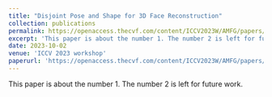 ```yaml
---
title: "Disjoint Pose and Shape for 3D Face Reconstruction"
collection: publications
permalink: https://openaccess.thecvf.com/content/ICCV2023W/AMFG/papers/Kumar_Disjoint_Pose_and_Shape_for_3D_Face_Reconstruction_ICCVW_2023_paper.pdf
excerpt: 'This paper is about the number 1. The number 2 is left for future work.'
date: 2023-10-02
venue: 'ICCV 2023 workshop'
paperurl: 'https://openaccess.thecvf.com/content/ICCV2023W/AMFG/papers/Kumar_Disjoint_Pose_and_Shape_for_3D_Face_Reconstruction_ICCVW_2023_paper.pdf'
---
```

This paper is about the number 1. The number 2 is left for future work.

<!-- [Download paper here](http://academicpages.github.io/files/paper1.pdf)

Recommended citation: Your Name, You. (2009). "Paper Title Number 1." <i>Journal 1</i>. 1(1). -->